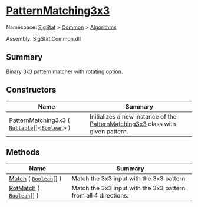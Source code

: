 # [PatternMatching3x3](./PatternMatching3x3.md)

Namespace: [SigStat](./) > [Common](./../README.md) > [Algorithms](./README.md)

Assembly: SigStat.Common.dll

## Summary
Binary 3x3 pattern matcher with rotating option.

## Constructors

| Name<div><a href="#"><img width=225></a></div> | Summary<div><a href="#"><img width=525></a></div> | 
| --- | --- | 
| PatternMatching3x3 ( [`Nullable`](https://docs.microsoft.com/en-us/dotnet/api/System.Nullable-1)[]\<[`Boolean`](https://docs.microsoft.com/en-us/dotnet/api/System.Boolean)> ) | Initializes a new instance of the [PatternMatching3x3](https://github.com/hargitomi97/sigstat/blob/master/docs/md/SigStat/Common/Algorithms/PatternMatching3x3.md) class with given pattern. | 


## Methods

| Name<div><a href="#"><img width=225></a></div> | Summary<div><a href="#"><img width=525></a></div> | 
| --- | --- | 
| [Match](./Methods/PatternMatching3x3--Match.md) ( [`Boolean`](https://docs.microsoft.com/en-us/dotnet/api/System.Boolean)[] ) | Match the 3x3 input with the 3x3 pattern. | 
| [RotMatch](./Methods/PatternMatching3x3--RotMatch.md) ( [`Boolean`](https://docs.microsoft.com/en-us/dotnet/api/System.Boolean)[] ) | Match the 3x3 input with the 3x3 pattern from all 4 directions. | 


